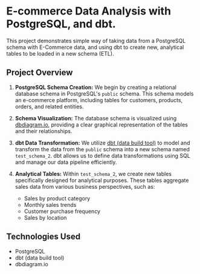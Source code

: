# E-commerce Data Analysis with PostgreSQL, and dbt.

This project demonstrates simple way of taking data from a PostgreSQL schema with E-Commerce data, and using dbt to create new, analytical tables to be loaded in a new schema (ETL).

## Project Overview

1.  **PostgreSQL Schema Creation:** We begin by creating a relational database schema in PostgreSQL's `public` schema. This schema models an e-commerce platform, including tables for customers, products, orders, and related entities.

2.  **Schema Visualization:** The database schema is visualized using [dbdiagram.io](https://dbdiagram.io/d), providing a clear graphical representation of the tables and their relationships.

3.  **dbt Data Transformation:** We utilize [dbt (data build tool)](https://www.getdbt.com/) to model and transform the data from the `public` schema into a new schema named `test_schema_2`. dbt allows us to define data transformations using SQL and manage our data pipeline efficiently.

4.  **Analytical Tables:** Within `test_schema_2`, we create new tables specifically designed for analytical purposes. These tables aggregate sales data from various business perspectives, such as:
    * Sales by product category
    * Monthly sales trends
    * Customer purchase frequency
    * Sales by location

## Technologies Used

* PostgreSQL
* dbt (data build tool)
* dbdiagram.io

